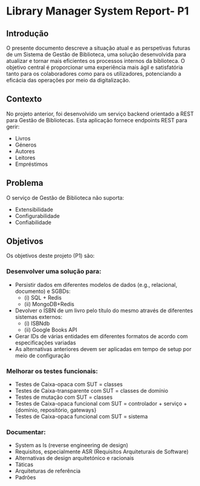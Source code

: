 # Library Manager System Report- P1

## Introdução
O presente documento descreve a situação atual e as perspetivas futuras de um Sistema de Gestão de Biblioteca, uma solução desenvolvida para atualizar e tornar mais eficientes os processos internos da biblioteca. O objetivo central é proporcionar uma experiência mais ágil e satisfatória tanto para os colaboradores como para os utilizadores, potenciando a eficácia das operações por meio da digitalização.
## Contexto
No projeto anterior, foi desenvolvido um serviço backend orientado a REST para Gestão de Bibliotecas. Esta aplicação fornece endpoints REST para gerir:

- Livros
- Géneros
- Autores
- Leitores
- Empréstimos

## Problema
O serviço de Gestão de Biblioteca não suporta:

- Extensibilidade
- Configurabilidade
- Confiabilidade

## Objetivos
Os objetivos deste projeto (P1) são:

### Desenvolver uma solução para:

- Persistir dados em diferentes modelos de dados (e.g., relacional, documento) e SGBDs: 
  - (i) SQL + Redis 
  - (ii) MongoDB+Redis
- Devolver o ISBN de um livro pelo título do mesmo através de diferentes sistemas externos:
  - (i) ISBNdb
  - (ii) Google Books API
- Gerar IDs de várias entidades em diferentes formatos de acordo com especificações variadas
- As alternativas anteriores devem ser aplicadas em tempo de setup por meio de configuração

### Melhorar os testes funcionais:

- Testes de Caixa-opaca com SUT = classes
- Testes de Caixa-transparente com SUT = classes de domínio
- Testes de mutação com SUT = classes
- Testes de Caixa-opaca funcional com SUT = controlador + serviço + {domínio, repositório, gateways}
- Testes de Caixa-opaca funcional com SUT = sistema

### Documentar:

- System as Is (reverse engineering de design)
- Requisitos, especialmente ASR (Requisitos Arquiteturais de Software)
- Alternativas de design arquitetónico e racionais
- Táticas
- Arquiteturas de referência
- Padrões
